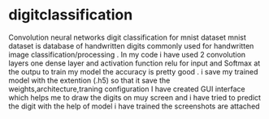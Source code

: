 # digitclassification
Convolution neural networks digit classification for mnist dataset
mnist dataset is database of handwritten digits commonly used for handwritten image classification/processing .
In my code i have used 2 convolution layers one dense layer and activation function relu for input and Softmax at the outpu
to train my model the accuracy is pretty good . i save my trained model with the extention (.h5) so that it save the weights,architecture,traning configuration
I have created GUI interface which helps me to draw the digits on muy screen and i have tried to predict the digit with the help of model i have trained 
the screenshots are attached

